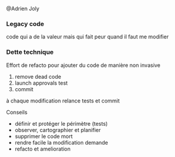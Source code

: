 @Adrien Joly

### Legacy code
code qui a de la valeur mais qui fait peur quand il faut me modifier

### Dette technique
Effort de refacto pour ajouter du code de manière non invasive

1. remove dead code
2. launch approvals test
3. commit

à chaque modification relance tests et commit

Conseils
- définir et protéger le périmètre (tests)
- observer, cartographier et planifier
- supprimer le code mort
- rendre facile la modification demande
- refacto et amelioration